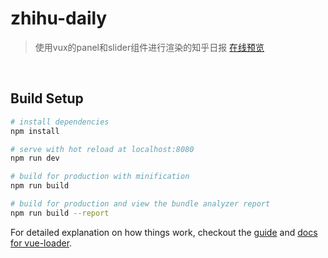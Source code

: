 # zhihu-daily

> 使用vux的panel和slider组件进行渲染的知乎日报
<a href="http://www.jancaelm.site/demo/vux-zhihuDaily/">在线预览</a>
<br>
<img src="http://www.jancaelm.site/wp-content/uploads/2017/09/zhihuvux.png" alt="" />

## Build Setup

``` bash
# install dependencies
npm install

# serve with hot reload at localhost:8080
npm run dev

# build for production with minification
npm run build

# build for production and view the bundle analyzer report
npm run build --report
```

For detailed explanation on how things work, checkout the [guide](http://vuejs-templates.github.io/webpack/) and [docs for vue-loader](http://vuejs.github.io/vue-loader).

